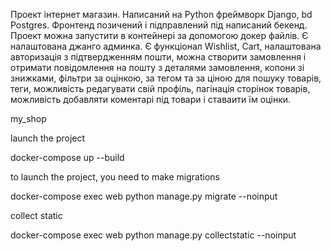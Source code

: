 Проект інтернет магазин. Написаний на Python фреймворк Django, bd Postgres.
Фронтенд позичений і підправлений під написаний бекенд. Проект можна запустити в контейнері за допомогою докер файлів.
Є налаштована джанго админка.
Є функціонал Wishlist, Cart, налаштована авторизація з підтвердженням пошти,
можна створити замовлення і отримати повідомлення на пошту з деталями замовлення,
копони зі знижками,
фільтри за оцінкою, за тегом та за ціною для пошуку товарів,
теги,
можливість редагувати свій профіль,
пагінація сторінок товарів,
можливість добавляти коментарі під товари і ставаити їм оцінки.


my_shop

launch the project

docker-compose up --build

to launch the project, you need to make migrations

docker-compose exec web python manage.py migrate --noinput

collect static

docker-compose exec web python manage.py collectstatic --noinput

